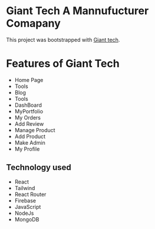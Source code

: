 # Giant Tech A Mannufucturer Comapany

This project was bootstrapped with [Giant tech](https://giant-tech.web.app).


# Features of Giant Tech
   * Home Page
   * Tools
   * Blog
   * Tools
   * DashBoard
   * MyPortfolio
   * My Orders
   * Add Review
   * Manage Product
   * Add Product
   * Make Admin
   * My Profile




## Technology used

* React
* Tailwind
* React Router
* Firebase 
* JavaScript
* NodeJs
* MongoDB
